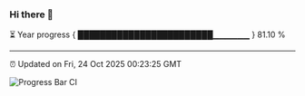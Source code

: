 ### Hi there 👋

⏳ Year progress { ████████████████████████▁▁▁▁▁▁ } 81.10 %

---

⏰ Updated on Fri, 24 Oct 2025 00:23:25 GMT

![Progress Bar CI](https://github.com/liununu/liununu/workflows/Progress%20Bar%20CI/badge.svg)
